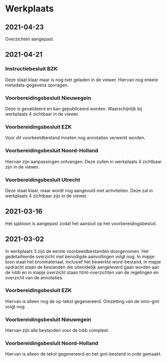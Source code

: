 # Werkplaats
## 2021-04-23
Overzichten aangepast.
## 2021-04-21
### Instructiebesluit BZK
Deze staat klaar maar is nog niet geladen in de viewer. Hiervan nog enkele metadata-gegevens opvragen.
### Voorbereidingsbesluit Nieuwegein
Deze is gevalideerd en kan gepubliceerd worden. Waarschijnlijk bij werkplaats 4 zichtbaar in de viewer.
### Voorbereidingsbesluit EZK
Voor dit voorbeeldbestand moeten nog annotaties verwerkt worden.
### Voorbereidingsbesluit Noord-Holland
Hiervan zijn aanpassingen ontvangen. Deze zullen in werkplaats 4 zichtbaar zijn in de viewer.
### Voorbereidingsbesluit Utrecht
Deze staat klaar, maar wordt nog aangevuld met activiteiten. Deze zal in werkplaats 4 zichtbaar zijn in de viewer.
## 2021-03-16
Het sjabloon is aangepast zodat het aansluit op het voorbereidingsbesluit.
## 2021-03-02
In werkplaats 3 zijn de eerste voorbeeldbestanden doorgenomen. Het gedetailleerde overzicht met benodigde aanvullingen volgt nog. In mapje bron staat het bronmateriaal, inclusief het bewerkte word-bestand, in mapje opdracht staan de bestanden die uiteindelijk aangeleverd gaan worden aan de lvbb en in mapje overzicht staan html-overzichten van de regelingen en overzicht van de annotaties.
### Voorbereidingsbesluit EZK
Hiervan is alleen nog de op-tekst gegenereerd. Omzetting van de imro-gml volgt nog.
### Voorbereidingsbesluit Nieuwegein
Hiervan zijn alle bestanden voor de lvbb compleet.
### Voorbereidingsbesluit Noord-Holland
Hiervan is alleen de tekst gegenereerd en het gml-bestand in orde gemaakt.
